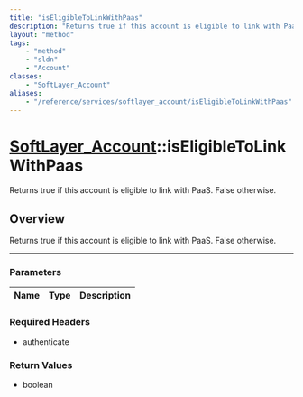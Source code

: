 ```yaml
---
title: "isEligibleToLinkWithPaas"
description: "Returns true if this account is eligible to link with PaaS. False otherwise."
layout: "method"
tags:
    - "method"
    - "sldn"
    - "Account"
classes:
    - "SoftLayer_Account"
aliases:
    - "/reference/services/softlayer_account/isEligibleToLinkWithPaas"
---
```

# [SoftLayer_Account](/reference/services/SoftLayer_Account)::isEligibleToLinkWithPaas


Returns true if this account is eligible to link with PaaS. False otherwise. 


## Overview 
Returns true if this account is eligible to link with PaaS. False otherwise. 

-----

### Parameters 
|Name | Type | Description |
| --- | --- | --- |


### Required Headers
* authenticate


### Return Values
* boolean




